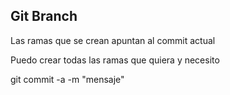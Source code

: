 ## Git Branch

Las ramas que se crean apuntan al commit actual

Puedo crear todas las ramas que quiera y necesito

git commit -a -m "mensaje"

